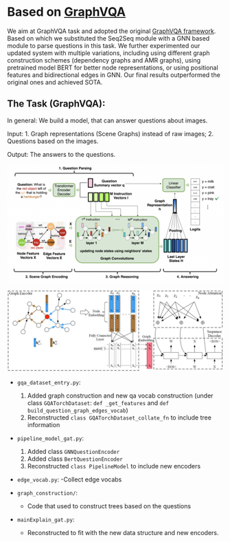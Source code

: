 # Based on [GraphVQA](https://github.com/codexxxl/GraphVQA)


We aim
at GraphVQA task and adopted the original
[GraphVQA framework](https://github.com/codexxxl/GraphVQA). Based on which we
substituted the Seq2Seq module with a GNN
based module to parse questions in this task.
We further experimented our updated system
with multiple variations, including using different graph construction schemes (dependency
graphs and AMR graphs), using pretrained
model BERT for better node representations,
or using positional features and bidirectional
edges in GNN. Our final results outperformed
the original ones and achieved SOTA.

## The Task (GraphVQA): 
In general: We build a model, that can answer questions about images.

Input: 1. Graph representations (Scene Graphs) instead of raw images; 2. Questions based on the images.

Output: The answers to the questions.

![The framework we adopted in this work. It contains 4 parts: 1. Question Parsing; 2. Scene Graph Encoding; 3. Graph Reasoning; 4. Answering. We used a Graph2Seq structure for the Question Parsing module.](https://github.com/RealNicolasBourbaki/GraphVQA/blob/master/pics/graphVQA_framework.png)

![The Graph2Seq sturcture we used](https://github.com/RealNicolasBourbaki/GraphVQA/blob/master/pics/g2s.JPG)

* ```gqa_dataset_entry.py```: 
	1. Added graph construction and new qa vocab construction (under class ```GQATorchDataset```: ```def _get_features``` and ```def build_question_graph_edges_vocab```)
	2. Reconstructed ```class GQATorchDataset_collate_fn``` to include tree information

* ```pipeline_model_gat.py```:
	1. Added class ```GNNQuestionEncoder```
	2. Added class ```BertQuestionEncoder```
	3. Reconstructed ```class PipelineModel``` to include new encoders

* ```edge_vocab.py```: 
	-Collect edge vocabs

* ```graph_construction/```:
	- Code that used to construct trees based on the questions

* ```mainExplain_gat.py```:
	- Reconstructed to fit with the new data structure and new encoders.
